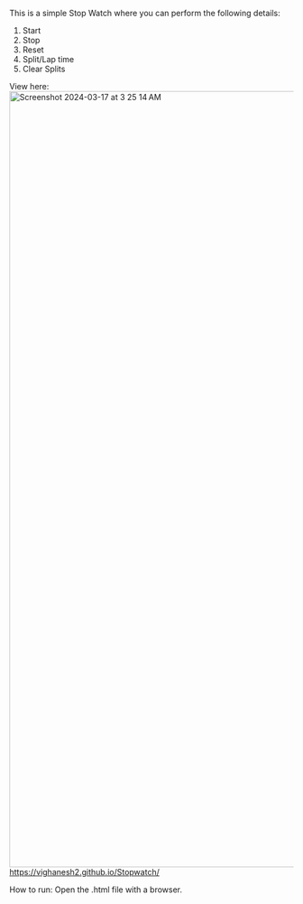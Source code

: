 This is a simple Stop Watch where you can perform the following details:
1) Start
2) Stop
3) Reset
4) Split/Lap time
5) Clear Splits

View here:<img width="1375" alt="Screenshot 2024-03-17 at 3 25 14 AM" src="https://github.com/vighanesh2/Stopwatch/assets/103332350/a4a26c47-a7b6-4e76-a899-3f6ecfaad77a">
 https://vighanesh2.github.io/Stopwatch/

How to run: Open the .html file with a browser.
